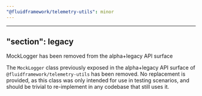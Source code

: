```yaml
---
"@fluidframework/telemetry-utils": minor
---
```

---
"section": legacy
---

MockLogger has been removed from the alpha+legacy API surface

The `MockLogger` class previously exposed in the alpha+legacy API surface of `@fluidframework/telemetry-utils` has
been removed.
No replacement is provided, as this class was only intended for use in testing scenarios, and should be trivial to
re-implement in any codebase that still uses it.
